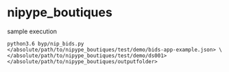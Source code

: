 # nipype_boutiques

sample execution
```
python3.6 byp/nip_bids.py </absolute/path/to/nipype_boutiques/test/demo/bids-app-example.json> \
</absolute/path/to/nipype_boutiques/test/demo/ds001> </absolute/path/to/nipype_boutiques/outputfolder>
```
